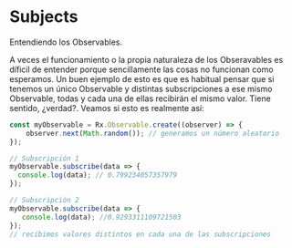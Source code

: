 # Subjects

Entendiendo los Observables.

A veces el funcionamiento o la propia naturaleza de los Obseravables es díficil de entender porque sencillamente las cosas no funcionan como esperamos. Un buen ejemplo de esto es que es habitual pensar que si tenemos un único Observable y distintas subscripciones a ese mismo Observable, todas y cada una de ellas recibirán el mismo valor. Tiene sentido, ¿verdad?. Veamos si esto es realmente así:

``` ts
const myObservable = Rx.Observable.create((observer) => {
    observer.next(Math.random()); // generamos un número aleatorio
});

// Subscripción 1
myObservable.subscribe(data => {
  console.log(data); // 0.799234057357979
});

// Subscripción 2
myObservable.subscribe(data => {
   console.log(data); //0.9293311109721503
});
// recibimos valores distintos en cada una de las subscripciones

```
